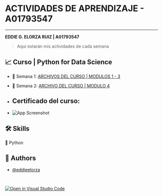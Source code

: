 # ACTIVIDADES DE APRENDIZAJE - A01793547
----
**EDDIE G. ELORZA RUIZ | A01793547**

 > Aqui estarán mis actividades de cada semana

 
## 📈 Curso | Python for Data Science

* 📁 Semana 1:
[ARCHIVOS DEL CURSO | MODULOS 1 - 3](https://github.com/PosgradoMNA/actividades-de-aprendizaje-eddieelorza/tree/main/curso_ibm)

* 📁 Semana 2:
[ARCHIVO DEL CURSO | MODULO 4](https://github.com/PosgradoMNA/actividades-de-aprendizaje-eddieelorza/blob/main/modulo_4.ipynb)

* ## Certificado del curso:
* ![App Screenshot](/certificaci%C3%B3n/certificado.png)

## 🛠 Skills
🐍 Python


## 👤 Authors

- [@eddieelorza](https://github.com/eddieelorza)

<br>

 [![Open in Visual Studio Code](https://classroom.github.com/assets/open-in-vscode-c66648af7eb3fe8bc4f294546bfd86ef473780cde1dea487d3c4ff354943c9ae.svg)](https://classroom.github.com/online_ide?assignment_repo_id=8478736&assignment_repo_type=AssignmentRepo)
